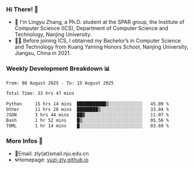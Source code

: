 ### Hi There! 👋 
- 🐳 I'm Lingyu Zhang, a Ph.D. student at the SPAR group, the Institute of Computer Science (ICS), Department of Computer Science and Technology, Nanjing University.
- 🧑‍🎓 Before joining ICS, I obtained my Bachelor’s in Computer Science and Technology from Kuang Yaming Honors School, Nanjing University, Jiangsu, China in 2021.

### Weekly Development Breakdown :bar_chart:

<!--START_SECTION:waka-->

```txt
From: 08 August 2025 - To: 15 August 2025

Total Time: 33 hrs 47 mins

Python     15 hrs 14 mins  ███████████▒░░░░░░░░░░░░░   45.09 %
Other      11 hrs 26 mins  ████████▒░░░░░░░░░░░░░░░░   33.84 %
JSON       3 hrs 44 mins   ██▓░░░░░░░░░░░░░░░░░░░░░░   11.07 %
Bash       1 hr 52 mins    █▒░░░░░░░░░░░░░░░░░░░░░░░   05.56 %
TOML       1 hr 14 mins    █░░░░░░░░░░░░░░░░░░░░░░░░   03.69 %
```

<!--END_SECTION:waka-->

<!--
### Github Contributions :octocat:

![](https://raw.githubusercontent.com/yuzi-zly/yuzi-zly/output/github-contribution-grid-snake.svg)              
-->

### More Infos 📖

- 📧Email: zly(at)smail.nju.edu.cn
- 🌀Homepage: [yuzi-zly.github.io](https://yuzi-zly.github.io/)
